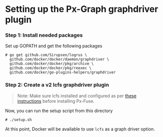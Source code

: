 # Setting up the Px-Graph graphdriver plugin

### Step 1: Install needed packages
Set up GOPATH and get the following packages
```
# go get github.com/Sirupsen/logrus \
  github.com/docker/docker/daemon/graphdriver \
  github.com/docker/docker/pkg/archive \
  github.com/docker/docker/pkg/reexec \
  github.com/docker/go-plugins-helpers/graphdriver
```

### Step 2: Create a v2 lcfs graphdriver plugin 
> Note: Make sure lcfs installed and configured as per [these instructions](https://github.com/portworx/px-graph/blob/master/lcfs/README.md) before installing Px-Fuse.

Now, you can run the setup script from this directory
```
# ./setup.sh
```

At this point, Docker will be available to use `lcfs` as a graph driver option.
